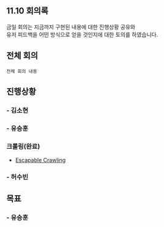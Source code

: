 ## 11.10 회의록
금일 회의는 지금까지 구현된 내용에 대한 진행상황 공유와    
유저 피드백을 어떤 방식으로 얻을 것인지에 대한 토의를 하였습니다.

## 전체 회의
    전체 회의 내용
    
## 진행상황
### - 김소현

### - 유승훈
### 크롤링(완료)
- [Escapable Crawling](https://github.com/ysh4296/buisiness_intelligence/tree/main/Escapable)
      
### - 허수빈
      
      
## 목표


### - 유승훈

